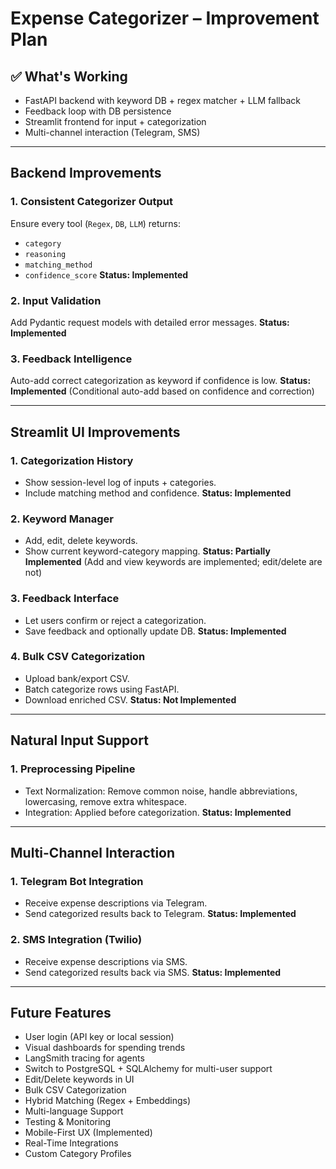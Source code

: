 # Expense Categorizer – Improvement Plan

## ✅ What's Working
- FastAPI backend with keyword DB + regex matcher + LLM fallback
- Feedback loop with DB persistence
- Streamlit frontend for input + categorization
- Multi-channel interaction (Telegram, SMS)

---

## Backend Improvements
### 1. Consistent Categorizer Output
Ensure every tool (`Regex`, `DB`, `LLM`) returns:
- `category`
- `reasoning`
- `matching_method`
- `confidence_score`
**Status: Implemented**

### 2. Input Validation
Add Pydantic request models with detailed error messages.
**Status: Implemented**

### 3. Feedback Intelligence
Auto-add correct categorization as keyword if confidence is low.
**Status: Implemented** (Conditional auto-add based on confidence and correction)

---

## Streamlit UI Improvements
### 1. Categorization History
- Show session-level log of inputs + categories.
- Include matching method and confidence.
**Status: Implemented**

### 2. Keyword Manager
- Add, edit, delete keywords.
- Show current keyword-category mapping.
**Status: Partially Implemented** (Add and view keywords are implemented; edit/delete are not)

### 3. Feedback Interface
- Let users confirm or reject a categorization.
- Save feedback and optionally update DB.
**Status: Implemented**

### 4. Bulk CSV Categorization
- Upload bank/export CSV.
- Batch categorize rows using FastAPI.
- Download enriched CSV.
**Status: Not Implemented**

---

## Natural Input Support
### 1. Preprocessing Pipeline
- Text Normalization: Remove common noise, handle abbreviations, lowercasing, remove extra whitespace.
- Integration: Applied before categorization.
**Status: Implemented**

---

## Multi-Channel Interaction
### 1. Telegram Bot Integration
- Receive expense descriptions via Telegram.
- Send categorized results back to Telegram.
**Status: Implemented**

### 2. SMS Integration (Twilio)
- Receive expense descriptions via SMS.
- Send categorized results back via SMS.
**Status: Implemented**

---

## Future Features
- User login (API key or local session)
- Visual dashboards for spending trends
- LangSmith tracing for agents
- Switch to PostgreSQL + SQLAlchemy for multi-user support
- Edit/Delete keywords in UI
- Bulk CSV Categorization
- Hybrid Matching (Regex + Embeddings)
- Multi-language Support
- Testing & Monitoring
- Mobile-First UX (Implemented)
- Real-Time Integrations
- Custom Category Profiles